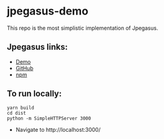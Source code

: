 # jpegasus-demo
This repo is the most simplistic implementation of Jpegasus.

## Jpegasus links:
* [Demo](https://tonybrobston.github.io/jpegasus-demo)
* [GitHub](https://github.com/TonyBrobston/jpegasus)
* [npm](https://www.npmjs.com/package/jpegasus)

## To run locally:
```
yarn build
cd dist
python -m SimpleHTTPServer 3000
```
* Navigate to http://localhost:3000/
